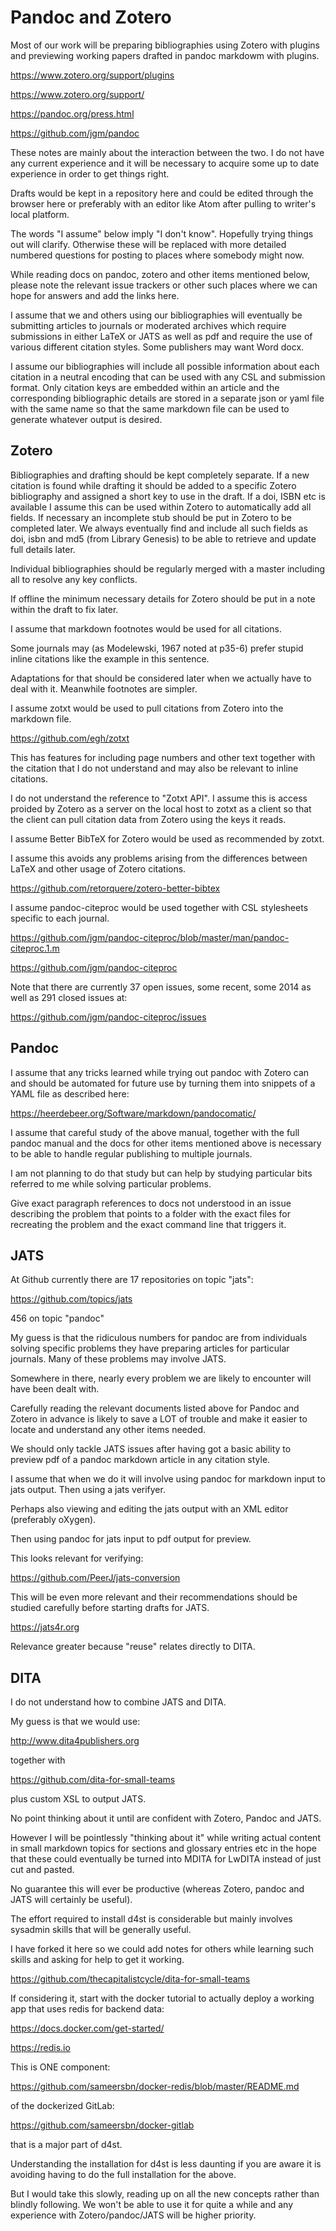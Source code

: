 # Pandoc and Zotero

Most of our work will be preparing bibliographies using Zotero with plugins and previewing working papers drafted in pandoc markdowm with plugins.

https://www.zotero.org/support/plugins

https://www.zotero.org/support/

https://pandoc.org/press.html

https://github.com/jgm/pandoc

These notes are mainly about the interaction between the two. I do not have any current experience and it will be necessary 
to acquire some up to date experience in order to get things right.

Drafts would be kept in a repository here and could be edited through the browser here or preferably with an editor like
Atom after pulling to writer's local platform.

The words "I assume" below imply "I don't know". Hopefully trying things out will clarify. Otherwise these will be replaced
with more detailed numbered questions for posting to places where somebody might now.

While reading docs on pandoc, zotero and other items mentioned below, please note the relevant issue trackers or other such
places where we can hope for answers and add the links here.

I assume that we and others using our bibliographies will eventually be submitting articles to journals or moderated archives which require submissions in either LaTeX or JATS as well as pdf and require the use of various different citation styles. Some publishers may want Word docx.

I assume our bibliographies will include all possible information about each citation in a neutral encoding that can be used with any CSL and submission format. Only citation keys are embedded within an article and the corresponding bibliographic details are stored in a separate json or yaml file with the same name so that the same markdown file can be used to generate whatever output is desired.

## Zotero

Bibliographies and drafting should be kept completely separate. If a new citation is found while drafting it should be added
to a specific Zotero bibliography and assigned a short key to use in the draft. If a doi, ISBN etc is available I assume this can
be used within Zotero to automatically add all fields. If necessary an incomplete stub should be put in Zotero to be 
completed later. We always eventually find and include all such fields as doi, isbn and md5 (from Library Genesis) to be able
to retrieve and update full details later.

Individual bibliographies should be regularly merged with a master including all to resolve any key conflicts.

If offline the minimum necessary details for Zotero should be put in a note within the draft to fix later.

I assume that markdown footnotes would be used for all citations.

Some journals may (as Modelewski, 1967 noted at p35-6) prefer stupid inline citations like the example in this sentence.

Adaptations for that should be considered later when we actually have to deal with it. Meanwhile footnotes are simpler.

I assume zotxt would be used to pull citations from Zotero into the markdown file.

https://github.com/egh/zotxt

This has features for including page numbers and other text together with the citation that I do not understand and
may also be relevant to inline citations.

I do not understand the reference to "Zotxt API". I assume this is access proided by Zotero as a server on the local host to zotxt as a client so that the client can pull citation data from Zotero using the keys it reads.

I assume Better BibTeX for Zotero would be used as recommended by zotxt.

I assume this avoids any problems arising from the differences between LaTeX and other usage of Zotero citations.

https://github.com/retorquere/zotero-better-bibtex

I assume pandoc-citeproc would be used together with CSL stylesheets specific to each journal.

https://github.com/jgm/pandoc-citeproc/blob/master/man/pandoc-citeproc.1.m

https://github.com/jgm/pandoc-citeproc

Note that there are currently 37 open issues, some recent, some 2014 as well as 291 closed issues at:

https://github.com/jgm/pandoc-citeproc/issues

## Pandoc

I assume that any tricks learned while trying out pandoc with Zotero can and should be automated for future use
by turning them into snippets of a YAML file as described here:

https://heerdebeer.org/Software/markdown/pandocomatic/

I assume that careful study of the above manual, together with the full pandoc manual and the docs for other items mentioned above is necessary to be able to handle regular publishing to multiple journals.

I am not planning to do that study but can help by studying particular bits referred to me while solving particular problems.

Give exact paragraph references to docs not understood in an issue describing the problem that points to a folder with the exact files for recreating the problem and the exact command line that triggers it.

## JATS

At Github currently there are 17 repositories on topic "jats":

https://github.com/topics/jats

456 on topic "pandoc"

My guess is that the ridiculous numbers for pandoc are from individuals solving specific problems they have preparing articles for particular journals. Many of these problems may involve JATS.

Somewhere in there, nearly every problem we are likely to encounter will have been dealt with.

Carefully reading the relevant documents listed above for Pandoc and Zotero in advance is likely to save a LOT of trouble and make it easier to locate and understand any other items needed.

We should only tackle JATS issues after having got a basic ability to preview pdf of a pandoc markdown article in any citation style.

I assume that when we do it will involve using pandoc for markdown input to jats output. Then using a jats verifyer.

Perhaps also viewing and editing the jats output with an XML editor (preferably oXygen).

Then using pandoc for jats input to pdf output for preview.

This looks relevant for verifying:

https://github.com/PeerJ/jats-conversion

This will be even more relevant and their recommendations should be studied carefully before starting drafts for JATS.

https://jats4r.org

Relevance greater because "reuse" relates directly to DITA.

## DITA

I do not understand how to combine JATS and DITA.

My guess is that we would use:

http://www.dita4publishers.org

together with

https://github.com/dita-for-small-teams

plus custom XSL to output JATS.

No point thinking about it until are confident with Zotero, Pandoc and JATS.

However I will be pointlessly "thinking about it" while writing actual content in small markdown topics for sections and
glossary entries etc in the hope that these could eventually be turned into MDITA for LwDITA instead of just cut and pasted.

No guarantee this will ever be productive (whereas Zotero, pandoc and JATS will certainly be useful).

The effort required to install d4st is considerable but mainly involves sysadmin skills that will be generally useful.

I have forked it here so we could add notes for others while learning such skills and asking for help to get it working.

https://github.com/thecapitalistcycle/dita-for-small-teams

If considering it, start with the docker tutorial to actually deploy a working app that uses redis for backend data:

https://docs.docker.com/get-started/

https://redis.io

This is ONE component:

https://github.com/sameersbn/docker-redis/blob/master/README.md

of the dockerized GitLab:

https://github.com/sameersbn/docker-gitlab

that is a major part of d4st.

Understanding the installation for d4st is less daunting if you are aware it is avoiding having to do the full installation for the above.

But I would take this slowly, reading up on all the new concepts rather than blindly following. We won't be able to use it for quite a while and any experience with Zotero/pandoc/JATS will be higher priority.





